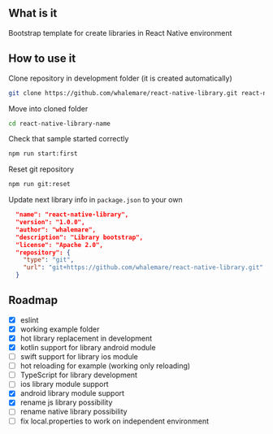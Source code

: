What is it
----------

Bootstrap template for create libraries in React Native environment

How to use it
-------------

Clone repository in development folder (it is created automatically)
```bash
git clone https://github.com/whalemare/react-native-library.git react-native-library-name
```

Move into cloned folder
```bash
cd react-native-library-name
```

Check that sample started correctly
```bash
npm run start:first
```

Reset git repository
```bash
npm run git:reset
```

Update next library info in `package.json` to your own
```json
  "name": "react-native-library",
  "version": "1.0.0",
  "author": "whalemare",
  "description": "Library bootstrap",
  "license": "Apache 2.0",
  "repository": {
    "type": "git",
    "url": "git+https://github.com/whalemare/react-native-library.git"
  }
```

Roadmap
--------

- [x] eslint
- [x] working example folder
- [x] hot library replacement in development 
- [x] kotlin support for library android module
- [ ] swift support for library ios module
- [ ] hot reloading for example (working only reloading)
- [ ] TypeScript for library development
- [ ] ios library module support
- [x] android library module support
- [x] rename js library possibility
- [ ] rename native library possibility
- [ ] fix local.properties to work on independent environment